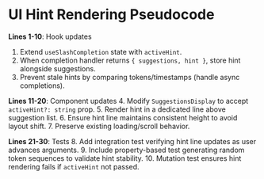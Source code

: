 # UI Hint Rendering Pseudocode

<!-- @plan:PLAN-20250214-AUTOCOMPLETE.P02 @requirement:REQ-002 @requirement:REQ-003 @requirement:REQ-005 @requirement:REQ-006 -->

**Lines 1-10**: Hook updates
1. Extend `useSlashCompletion` state with `activeHint`.
2. When completion handler returns `{ suggestions, hint }`, store hint alongside suggestions.
3. Prevent stale hints by comparing tokens/timestamps (handle async completions).

**Lines 11-20**: Component updates
4. Modify `SuggestionsDisplay` to accept `activeHint?: string` prop.
5. Render hint in a dedicated line above suggestion list.
6. Ensure hint line maintains consistent height to avoid layout shift.
7. Preserve existing loading/scroll behavior.

**Lines 21-30**: Tests
8. Add integration test verifying hint line updates as user advances arguments.
9. Include property-based test generating random token sequences to validate hint stability.
10. Mutation test ensures hint rendering fails if `activeHint` not passed.
